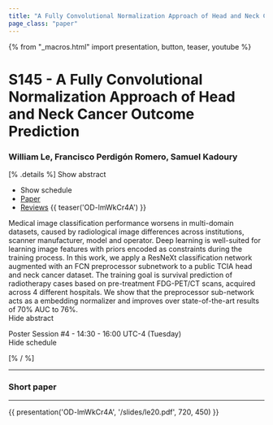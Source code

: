 ```yaml
---
title: "A Fully Convolutional Normalization Approach of Head and Neck Cancer Outcome Prediction"
page_class: "paper"
---
```


{% from "_macros.html" import presentation, button, teaser, youtube %}

# S145 - A Fully Convolutional Normalization Approach of Head and Neck Cancer Outcome Prediction

### William Le, Francisco Perdigón Romero, Samuel Kadoury

[% .details %]
<a class="toggle_visibility" data-selector=".abstract" data-level="3">Show abstract</a>
- <a class="toggle_visibility" data-selector=".schedule" data-level="3">Show schedule</a>
- <a href="https://openreview.net/pdf?id=JojEzQ3E5n">Paper</a>
- <a href="https://openreview.net/forum?id=JojEzQ3E5n">Reviews</a>
{{ teaser('OD-lmWkCr4A') }}

<p>
    <span class="abstract">
        Medical image classification performance worsens in multi-domain datasets, caused by radiological image differences across institutions, scanner manufacturer, model and operator. Deep learning is well-suited for learning image features with priors encoded as constraints during the training process.  In this work, we apply a ResNeXt classification network augmented with an FCN preprocessor subnetwork to a public TCIA head and neck cancer dataset. The training goal is survival prediction of radiotherapy cases based on pre-treatment FDG-PET/CT scans, acquired across 4 different hospitals.  We show that the preprocessor sub-network acts as a embedding normalizer and improves over state-of-the-art results of 70% AUC to 76%.
        <br>
        <span class="actions"><a class="toggle_visibility" data-level="2">Hide abstract</a></span>
    </span>
</p>

<p>
    <span class="schedule">
        Poster Session #4  - 14:30 - 16:00 UTC-4 (Tuesday)
        <br>
        <span class="actions"><a class="toggle_visibility" data-level="2">Hide schedule</a></span>
    </span>
</p>

<!-- {{ button("Access paper channel", "https://chat.midl.io/channel/s145") }} -->
[% / %]

---

### Short paper

---

{{ presentation('OD-lmWkCr4A', '/slides/le20.pdf', 720, 450) }}